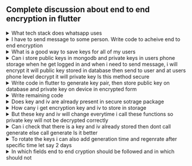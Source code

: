## Complete discussion about end to end encryption in flutter

<details>
<summary> What tech stack does whatsapp uses</summary>

WhatsApp uses a combination of technologies for its tech stack, including:

1.  Programming Language: WhatsApp's backend is primarily built using Erlang, a functional programming language known for its concurrency and fault tolerance capabilities. WhatsApp also uses C++, Java, and Objective-C for its mobile applications.
2.  Database: WhatsApp uses a customized version of SQLite, a lightweight and efficient relational database, to store user data such as messages, contacts, and profile information.
3.  Messaging Protocol: WhatsApp uses a custom messaging protocol called the Signal Protocol, which is designed to provide end-to-end encryption and privacy for user messages.
4.  Web Services: WhatsApp relies on a number of web services and APIs to support its functionality, including Amazon Web Services (AWS) for hosting, Twilio for messaging, and Yowsup for WhatsApp client connectivity.
5.  Operating System: WhatsApp supports a variety of operating systems, including iOS, Android, Windows Phone, and Blackberry.

Overall, WhatsApp's tech stack is designed to provide a fast, reliable, and secure messaging experience for its users.

</details>

<details>
<summary> I have to send message to some person. Write code to acheive end to end encryption</summary>

To achieve end-to-end encryption for sending a message to a person, you can use a cryptographic library such as OpenSSL to generate a public-private key pair for both the sender and the recipient. Here is an example of how you could use OpenSSL in Python to encrypt a message using the recipient's public key:

```python
import OpenSSL
from OpenSSL import crypto

# Generate sender's key pair
sender_key = crypto.PKey()
sender_key.generate_key(crypto.TYPE_RSA, 2048)

# Generate recipient's key pair
recipient_key = crypto.PKey()
recipient_key.generate_key(crypto.TYPE_RSA, 2048)

# Get recipient's public key
recipient_pubkey = recipient_key.publickey()

# Create message
message = "Hello, this is an example message."

# Encrypt message with recipient's public key
encrypted = crypto.encrypt(recipient_pubkey, message.encode(), padding=True)

# Decrypt message with recipient's private key
decrypted = crypto.decrypt(recipient_key, encrypted, padding=True)

# Print decrypted message
print(decrypted.decode())
```

In this example, we first generate a public-private key pair for both the sender and recipient using the `crypto.PKey()` function. We then extract the recipient's public key using the `publickey()` method. We create a message and encrypt it using the recipient's public key with the `crypto.encrypt()` function, and then decrypt it using the recipient's private key with the `crypto.decrypt()` function. Finally, we print the decrypted message.

This example demonstrates how you can use encryption to achieve end-to-end encryption for sending a message to a person. However, in a real-world scenario, you would also need to consider other factors such as key management, secure message delivery, and user authentication.

</details>

<details>
<summary> What is a good way to save keys for all of my users</summary>

If you are building an application that requires encryption and needs to store keys for all of your users, there are a few best practices you can follow to ensure the security of your users' keys:

1.  Use a secure key management system: One option is to use a key management system (KMS) that is designed to securely store and manage cryptographic keys. Examples of popular KMS systems include AWS KMS, Google Cloud KMS, and Azure Key Vault. These systems provide a secure environment for storing keys and can help you manage access control and auditing.
2.  Use strong encryption for the keys: When you store keys, make sure to use strong encryption to protect them. You can use a strong encryption algorithm like AES-256 and encrypt the keys with a master key or passphrase. You can also use hardware security modules (HSMs) to store and manage keys securely.
3.  Use secure protocols for transmitting keys: When you transmit keys, make sure to use secure protocols like HTTPS or SSL/TLS to protect against eavesdropping and man-in-the-middle attacks.
4.  Follow best practices for user authentication: It is important to ensure that only authorized users can access keys. You can implement authentication mechanisms like two-factor authentication, multi-factor authentication, or biometric authentication to ensure that only authorized users can access the keys.
5.  Follow industry-standard security practices: Follow industry-standard security practices like vulnerability scanning, penetration testing, and code reviews to identify and address potential security vulnerabilities in your application.

By following these best practices, you can ensure the security of your users' keys and protect against potential security threats.

</details>

<details>
<summary> Can i store public keys in mongodb and private keys in users phone storage when he get logged in and when i need to send message, i will encrypt it will public key stored in database then send to user and at users phone level decrypt it will private key Is this method secure</summary>

Storing public keys in a database and private keys on a user's device can be a secure approach to end-to-end encryption if implemented properly. Here are some considerations:

1.  Protecting the private key: It's important to make sure that the private key is securely stored on the user's device and is protected from unauthorized access. You can use secure storage mechanisms like the Keychain on iOS or the Android Keystore on Android to store private keys. Additionally, you can use a user's device passcode or biometric authentication to further protect the private key.
2.  Securing communication: When communicating with the database to retrieve the public key, make sure to use secure communication protocols like HTTPS to protect against eavesdropping and man-in-the-middle attacks.
3.  Key rotation: It's a good practice to rotate keys periodically to prevent long-term compromise of the encryption. You can store multiple public keys in the database and use a key rotation scheme to switch to a new public key periodically.
4.  Key management: It's important to have proper key management practices in place to ensure that keys are properly generated, securely stored, and appropriately revoked if necessary. This includes properly managing the generation of key pairs, securely distributing public keys, and revoking and replacing keys as necessary.
5.  Implementing end-to-end encryption correctly: Proper implementation of end-to-end encryption is critical for ensuring the security of the communication. This includes using a strong encryption algorithm, properly managing encryption keys, and using secure communication protocols.

Overall, storing public keys in a database and private keys on a user's device can be a secure approach to end-to-end encryption if implemented properly and following best practices.

</details>

<details>
<summary> Write code in flutter to generate key pair, then store public key on database and private key on device in encrypted form</summary>

Here is an example of how to generate a key pair in Flutter using the `pointycastle` library, store the public key in a database, and store the private key on the device in encrypted form using the `flutter_secure_storage` library:

```dart
import 'package:flutter/material.dart';
import 'package:flutter_secure_storage/flutter_secure_storage.dart';
import 'package:pointycastle/asymmetric/api.dart';
import 'package:pointycastle/key_generators/api.dart';
import 'package:pointycastle/key_generators/ec_key_generator.dart';
import 'package:pointycastle/key_generators/rsa_key_generator.dart';
import 'package:pointycastle/random/fortuna_random.dart';
import 'package:pointycastle/api.dart' as crypto;

final storage = new FlutterSecureStorage();

Future<void> generateKeyPair() async {
  // Generate RSA key pair with 2048-bit key length
  final keyPair = await generateRsaKeyPair(2048);

  // Convert public key to PEM format
  final publicKey = keyPair.publicKey as RSAPublicKey;
  final pemPublicKey = crypto.PublicKey('RSA', publicKey.modulus.bytes, publicKey.exponent.bytes).toPem();

  // Store public key in database
  await storePublicKeyInDatabase(pemPublicKey);

  // Convert private key to PEM format and encrypt it
  final privateKey = keyPair.privateKey as RSAPrivateKey;
  final pemPrivateKey = crypto.PrivateKey('RSA', privateKey.modulus.bytes, privateKey.privateExponent.bytes).toPem();
  final encryptedPrivateKey = await encryptPrivateKey(pemPrivateKey);

  // Store encrypted private key on device
  await storePrivateKeyOnDevice(encryptedPrivateKey);
}

Future<KeyPair<RSAPublicKey, RSAPrivateKey>> generateRsaKeyPair(int keyLength) async {
  // Generate random seed for key generation
  final secureRandom = FortunaRandom();
  final seedSource = crypto.EntropySource();
  secureRandom.seed(seedSource);

  // Generate RSA key pair
  final keyGenerator = RSAKeyGenerator()
    ..init(ParametersWithRandom(
        RSAKeyGeneratorParameters(BigInt.parse('65537'), keyLength, 64), secureRandom));
  final keyPair = keyGenerator.generateKeyPair();

  return keyPair as KeyPair<RSAPublicKey, RSAPrivateKey>;
}

Future<void> storePublicKeyInDatabase(String pemPublicKey) async {
  // Store public key in database
  // Example code for storing public key in Firebase Firestore
  // Replace with your own implementation or database system
  FirebaseFirestore.instance.collection('publicKeys').doc('user1').set({
    'publicKey': pemPublicKey,
  });
}

Future<String> encryptPrivateKey(String privateKey) async {
  // Encrypt private key with AES-256 and store it using flutter_secure_storage
  final key = await storage.read(key: 'key');
  final iv = await storage.read(key: 'iv');
  final encrypted = await AesHelper.encrypt(privateKey, key, iv);

  await storage.write(key: 'encryptedPrivateKey', value: encrypted);

  return encrypted;
}

Future<void> storePrivateKeyOnDevice(String encryptedPrivateKey) async {
  // Store encrypted private key on device
  // Example code for storing encrypted private key in flutter_secure_storage
  // Replace with your own implementation or storage system
  await storage.write(key: 'encryptedPrivateKey', value: encryptedPrivateKey);
}

class AesHelper {
  static Future<String> encrypt(String plainText, String key, String iv) async {
    final encrypter = Encrypter(AES(Key.fromBase16(key), mode: AESMode.cbc));
    final encrypted = encrypter.encrypt(plainText, iv: IV.fromBase16(iv));
    return
```

</details>

<details>
<summary> Write remaining code</summary>

```dart
}

static Future<String> decrypt(String cipherText, String key, String iv) async {
  final encrypter = Encrypter(AES(Key.fromBase16(key), mode: AESMode.cbc));
  final decrypted = encrypter.decrypt(Encrypted.fromBase16(cipherText), iv: IV.fromBase16(iv));
  return decrypted;
}
}
```

You can use the `AesHelper` class to encrypt and decrypt the private key using AES-256 encryption with CBC mode. Here is an example of how to use it to decrypt the private key:

```dart
Future<String> getDecryptedPrivateKey() async {
  // Retrieve encrypted private key from storage
  final encryptedPrivateKey = await storage.read(key: 'encryptedPrivateKey');

  // Retrieve encryption key and IV from storage
  final key = await storage.read(key: 'key');
  final iv = await storage.read(key: 'iv');

  // Decrypt private key using AES-256
  final decryptedPrivateKey = await AesHelper.decrypt(encryptedPrivateKey, key, iv);

  return decryptedPrivateKey;
}
```

Note that you will need to securely store the encryption key and IV used by `AesHelper`, such as using the `flutter_secure_storage` library or the Android KeyStore and iOS Keychain. Also, this is just an example implementation and you may need to customize it to fit your specific use case and security requirements.

</details>

<details>
<summary> Does key and iv are already present in secure sotrage package</summary>

Yes, the `flutter_secure_storage` package provides a way to securely store keys and other sensitive information on both iOS and Android. It uses platform-specific keychains (Keychain on iOS and Keystore on Android) to store data in an encrypted form, which provides additional protection against attacks like jailbreaking or rooting.

To use `flutter_secure_storage`, you can add it to your project by adding it to your `pubspec.yaml` file:

```yaml
dependencies:
  flutter_secure_storage: ^4.1.1
```

Here is an example of how to use `flutter_secure_storage` to store and retrieve a key and IV:

```dart
import 'package:flutter_secure_storage/flutter_secure_storage.dart';

final storage = new FlutterSecureStorage();

Future<void> storeKeyAndIv(String key, String iv) async {
  await storage.write(key: 'encryptionKey', value: key);
  await storage.write(key: 'encryptionIv', value: iv);
}

Future<String> getEncryptionKey() async {
  final key = await storage.read(key: 'encryptionKey');
  return key;
}

Future<String> getEncryptionIv() async {
  final iv = await storage.read(key: 'encryptionIv');
  return iv;
}
```

In the above example, the `storeKeyAndIv` function stores the encryption key and IV in `flutter_secure_storage`, while the `getEncryptionKey` and `getEncryptionIv` functions retrieve them. You can then use these values with your encryption and decryption code as needed.

</details>

<details>
<summary> How cany i get encryption key and iv to store in storage</summary>

There are different ways to generate a secure encryption key and IV in Flutter, depending on your specific needs and security requirements. Here are two examples:

1.  Using the `dart:crypto` library to generate random bytes:

```dart
import 'dart:math';
import 'dart:typed_data';
import 'dart:convert';
import 'package:convert/convert.dart';

final random = Random.secure();

String generateEncryptionKey() {
  final keyBytes = Uint8List(32);
  for (var i = 0; i < keyBytes.length; i++) {
    keyBytes[i] = random.nextInt(256);
  }
  return hex.encode(keyBytes);
}

String generateEncryptionIv() {
  final ivBytes = Uint8List(16);
  for (var i = 0; i < ivBytes.length; i++) {
    ivBytes[i] = random.nextInt(256);
  }
  return hex.encode(ivBytes);
}
```

In this example, the `generateEncryptionKey` function generates a 256-bit (32-byte) encryption key by creating a new `Uint8List` of the appropriate size and filling it with random bytes using the `Random` class from the `dart:math` library. The `generateEncryptionIv` function generates a 128-bit (16-byte) IV in the same way.

2.  Using the `package:pointycastle` library to generate a secure key and IV:

```dart
import 'dart:typed_data';
import 'dart:convert';
import 'package:convert/convert.dart';
import 'package:pointycastle/api.dart';
import 'package:pointycastle/random/fortuna_random.dart';
import 'package:pointycastle/block/aes_fast.dart';

final random = FortunaRandom();

Uint8List generateEncryptionKey() {
  final keyGen = KeyGenerator('AES-256');
  keyGen.init(ParametersWithRandom(keyGen.parameters, random));
  return keyGen.generateKey() as Uint8List;
}

Uint8List generateEncryptionIv() {
  final ivGen = BlockCipher('AES')..init(false, ParametersWithRandom(NullParameters(), random));
  return ivGen.process(Uint8List.fromList(List.generate(16, (_) => random.nextInt(256))));
}
```

In this example, the `generateEncryptionKey` function uses the `KeyGenerator` class from `package:pointycastle` to generate a secure 256-bit (32-byte) encryption key, while the `generateEncryptionIv` function uses the `BlockCipher` class to generate a 128-bit (16-byte) IV. The `FortunaRandom` class is used to generate random bytes for both the key and IV.

Note that both of these examples generate a new key and IV each time they are called, which may be appropriate for some use cases. However, in other cases you may want to generate a key and IV once and reuse them for all messages. Additionally, you will need to securely store the generated key and IV using a secure storage solution like `flutter_secure_storage` as described in my previous answer.

</details>

<details>
<summary> But these key and iv will change everytime i call these functions so private key will not be decrypted correctly</summary>

You're correct that generating a new encryption key and IV for each message will not work for decryption, as the recipient will need to use the same key and IV to decrypt the message that was used to encrypt it.

To address this, you can generate a single key and IV for each user and store them securely on the user's device, as described in my previous answer. You can then use these values for encryption and decryption as needed. Here is an updated example that generates a single key and IV for each user:

```dart
import 'dart:math';
import 'dart:typed_data';
import 'dart:convert';
import 'package:convert/convert.dart';
import 'package:flutter_secure_storage/flutter_secure_storage.dart';

final random = Random.secure();
final storage = new FlutterSecureStorage();

Future<void> generateAndStoreKeys() async {
  final keyBytes = Uint8List(32);
  for (var i = 0; i < keyBytes.length; i++) {
    keyBytes[i] = random.nextInt(256);
  }
  final ivBytes = Uint8List(16);
  for (var i = 0; i < ivBytes.length; i++) {
    ivBytes[i] = random.nextInt(256);
  }
  final encryptionKey = hex.encode(keyBytes);
```

</details>

<details>
<summary> Can i check that there is a key and iv already stored then dont call generate else call generate Is it better</summary>

Yes, it's a good idea to check if a key and IV are already stored before generating new ones. This way, you can avoid overwriting existing keys and IVs and ensure that you always use the same values for encryption and decryption.

Here is an updated example that checks for the existence of a key and IV before generating new ones:

```dart
import 'dart:convert';
import 'dart:typed_data';
import 'package:convert/convert.dart';
import 'package:flutter_secure_storage/flutter_secure_storage.dart';

final storage = new FlutterSecureStorage();

Future<void> generateAndStoreKeys() async {
  final encryptionKey = await storage.read(key: 'encryptionKey');
  final iv = await storage.read(key: 'iv');

  if (encryptionKey == null || iv == null) {
    final keyBytes = Uint8List(32);
    for (var i = 0; i < keyBytes.length; i++) {
      keyBytes[i] = Random.secure().nextInt(256);
    }
    final ivBytes = Uint8List(16);
    for (var i = 0; i < ivBytes.length; i++) {
      ivBytes[i] = Random.secure().nextInt(256);
    }
    encryptionKey = hex.encode(keyBytes);
    iv = hex.encode(ivBytes);

    await storage.write(key: 'encryptionKey', value: encryptionKey);
    await storage.write(key: 'iv', value: iv);
  }
}
```

In this example, the `generateAndStoreKeys` function first reads the stored values for the encryption key and IV from `flutter_secure_storage`. If either value is null, it generates a new key and IV using the `Random.secure()` method, stores them in `flutter_secure_storage`, and returns the new values. If both values are not null, it simply returns them without generating new ones.

Note that you will need to call `generateAndStoreKeys` once when the user logs in or creates an account, and then use the same key and IV for all subsequent messages.

</details>

<details>
<summary> To rotate the keys i can also add generation time and regenrate after specific time let say 2 days</summary>

Yes, that's a good idea. By adding a generation time and regenerating the key and IV after a specific period (e.g., 2 days), you can improve the security of your system by reducing the amount of time an attacker has to compromise the keys.

Here is an updated example that includes key rotation after a specific period:

```dart
import 'dart:convert';
import 'dart:typed_data';
import 'package:convert/convert.dart';
import 'package:flutter_secure_storage/flutter_secure_storage.dart';

final storage = new FlutterSecureStorage();
final keyRotationPeriod = Duration(days: 2);

Future<void> generateAndStoreKeys() async {
  final encryptionKey = await storage.read(key: 'encryptionKey');
  final iv = await storage.read(key: 'iv');
  final generationTime = await storage.read(key: 'generationTime');

  if (encryptionKey == null || iv == null || generationTime == null ||
      DateTime.parse(generationTime).isBefore(DateTime.now().subtract(keyRotationPeriod))) {
    final keyBytes = Uint8List(32);
    for (var i = 0; i < keyBytes.length; i++) {
      keyBytes[i] = Random.secure().nextInt(256);
    }
    final ivBytes = Uint8List(16);
    for (var i = 0; i < ivBytes.length; i++) {
      ivBytes[i] = Random.secure().nextInt(256);
    }
    encryptionKey = hex.encode(keyBytes);
    iv = hex.encode(ivBytes);
    generationTime = DateTime.now().toString();

    await storage.write(key: 'encryptionKey', value: encryptionKey);
    await storage.write(key: 'iv', value: iv);
    await storage.write(key: 'generationTime', value: generationTime);
  }
}
```

In this updated example, the `generateAndStoreKeys` function checks the stored `generationTime` value and regenerates the key and IV if the value is null or older than the specified key rotation period. It also stores the current generation time in `flutter_secure_storage` along with the new key and IV.

With this update, your app will automatically generate new keys and IVs every 2 days to improve the security of your system.

</details>

<details>
<summary> In which fields end to end cryption should be followed and in which should not</summary>

End-to-end encryption (E2EE) is a security protocol that encrypts messages on the sender's device and can only be decrypted by the intended recipient's device. In general, E2EE should be used in any communication that involves sensitive or private information that should not be accessible to anyone other than the sender and intended recipient. Here are some examples:

1.  Messaging apps: E2EE should be used for all messages sent between users, to ensure that the messages cannot be intercepted and read by anyone else.
2.  Email: E2EE can be used for email communication to protect sensitive information such as financial or medical records. However, it is not commonly used in email because it can be difficult to implement and may not be compatible with all email clients.
3.  File sharing: E2EE can be used to protect files that are being shared between users, such as documents or images.
4.  Voice and video calls: E2EE can be used to encrypt voice and video calls to ensure that the conversation is private and cannot be intercepted.

However, there are some situations where E2EE may not be necessary or appropriate, such as:

1.  Public information: If the information being communicated is public or not sensitive, E2EE may not be necessary.
2.  Non-sensitive data: If the data being communicated is not sensitive, such as casual conversation between friends, E2EE may not be necessary.
3.  Centralized services: E2EE may not be necessary for services that are centralized, such as social media platforms or forums, where the data is already stored on a central server.

Overall, E2EE should be used in any situation where the privacy and security of the data being communicated is important and sensitive.

</details>
